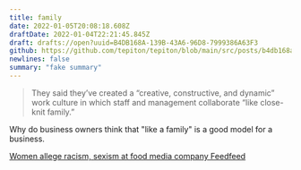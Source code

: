```yaml
---
title: family
date: 2022-01-05T20:08:18.608Z
draftDate: 2022-01-04T22:21:45.845Z
draft: drafts://open?uuid=B4DB168A-139B-43A6-96D8-7999386A63F3
github: https://github.com/tepiton/tepiton/blob/main/src/posts/b4db168a-139b-43a6-96d8-7999386a63f3.md
newlines: false
summary: "fake summary"
---
```

> They said they’ve created a “creative, constructive, and dynamic” work culture in which staff and management collaborate “like close-knit family.” 

Why do business owners think that "like a family" is a good model for a business.
<!-- excerpt -->


[Women allege racism, sexism at food media company Feedfeed](https://www.washingtonpost.com/food/2022/01/04/feedfeed-lawsuit/)
